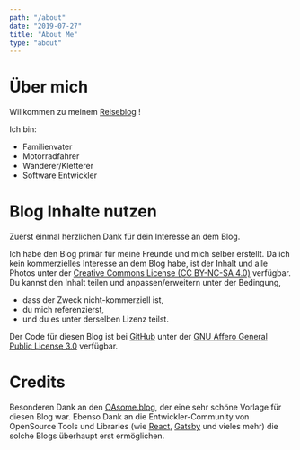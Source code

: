 ```yaml
---
path: "/about"
date: "2019-07-27"
title: "About Me"
type: "about"
---
```



# Über mich

Willkommen zu meinem [Reiseblog](https://jochenontour.blog) !

Ich bin:

* Familienvater
* Motorradfahrer
* Wanderer/Kletterer
* Software Entwickler

<rehype-image src="me.jpg" height="100px"></rehype-image>


# Blog Inhalte nutzen

Zuerst einmal herzlichen Dank für dein Interesse an dem Blog.

Ich habe den Blog primär für meine Freunde und mich selber erstellt. Da ich kein kommerzielles Interesse an dem Blog habe, ist der Inhalt und alle Photos unter der [Creative Commons License (CC BY-NC-SA 4.0)](https://creativecommons.org/licenses/by-nc-sa/4.0/deed.de) verfügbar. Du kannst den Inhalt teilen und anpassen/erweitern unter der Bedingung,

* dass der Zweck nicht-kommerziell ist,
* du mich referenzierst,
* und du es unter derselben Lizenz teilst.

Der Code für diesen Blog ist bei [GitHub](https://github.com/JochenHiller/jochenontour) unter der [GNU Affero General Public License 3.0](https://opensource.org/licenses/AGPL-3.0) verfügbar.

# Credits

Besonderen Dank an den [OAsome.blog](https://oasome.blog), der eine sehr schöne Vorlage für diesen Blog war. Ebenso Dank an die Entwickler-Community von OpenSource Tools und Libraries (wie [React](https://reactjs.org/), [Gatsby](https://www.gatsbyjs.org/) und vieles mehr) die solche Blogs überhaupt erst ermöglichen.


